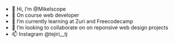 - 👋 Hi, I’m @Mikelscope
- 👀 On course web developer
- 🌱 I’m currently learning at Zuri and Freecodecamp 
- 💞️ I’m looking to collaborate on on reponsive web design projects
- 📫 Instagram @tejiri__tj

<!---
Mikelscope/Mikelscope is a ✨ special ✨ repository because its `README.md` (this file) appears on your GitHub profile.
You can click the Preview link to take a look at your changes.
--->
